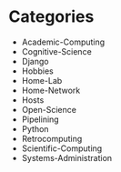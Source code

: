Categories
==========
 * Academic-Computing
 * Cognitive-Science
 * Django
 * Hobbies
 * Home-Lab
 * Home-Network
 * Hosts
 * Open-Science
 * Pipelining
 * Python
 * Retrocomputing
 * Scientific-Computing
 * Systems-Administration
